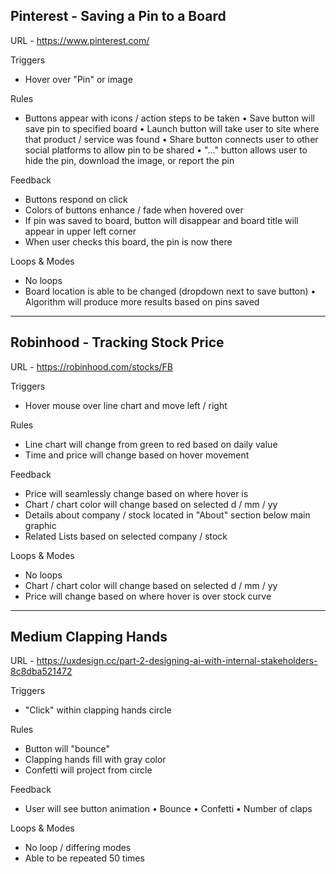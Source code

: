 Pinterest - Saving a Pin to a Board
---
URL - https://www.pinterest.com/

Triggers 
- Hover over "Pin" or image

Rules
- Buttons appear with icons / action steps to be taken
	• Save button will save pin to specified board 
	• Launch button will take user to site where that product / service was found
	• Share button connects user to other social platforms to allow pin to be shared 
	• "…" button allows user to hide the pin, download the image, or report the pin 

Feedback
- Buttons respond on click 
- Colors of buttons enhance / fade when hovered over 
- If pin was saved to board, button will disappear and board title will appear in upper left corner
- When user checks this board, the pin is now there

Loops & Modes
- No loops
- Board location is able to be changed (dropdown next to save button) 
	• Algorithm will produce more results based on pins saved 

-----

Robinhood - Tracking Stock Price 
---

URL - https://robinhood.com/stocks/FB

Triggers 
- Hover mouse over line chart and move left / right 

Rules 
- Line chart will change from green to red based on daily value
- Time and price will change based on hover movement

Feedback
- Price will seamlessly change based on where hover is 
- Chart / chart color will change based on selected d / mm / yy
- Details about company / stock located in "About" section below main graphic
- Related Lists based on selected company / stock

Loops & Modes 
- No loops
- Chart / chart color will change based on selected d / mm / yy
- Price will change based on where hover is over stock curve

-----

Medium Clapping Hands
---

URL - https://uxdesign.cc/part-2-designing-ai-with-internal-stakeholders-8c8dba521472

Triggers
- "Click" within clapping hands circle

Rules
- Button will "bounce"
- Clapping hands fill with gray color
- Confetti will project from circle 

Feedback
- User will see button animation 
	• Bounce
	• Confetti 
	• Number of claps 

Loops & Modes
- No loop / differing modes
- Able to be repeated 50 times